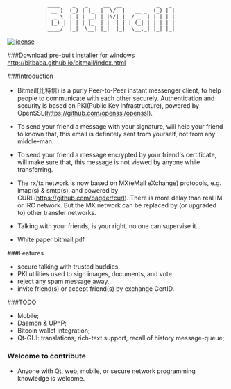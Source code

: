                 ____    _   _     __  __           _   _ 
                | __ )  (_) | |_  |  \/  |   __ _  (_) | |
                |  _ \  | | | __| | |\/| |  / _` | | | | |
                | |_) | | | | |_  | |  | | | (_| | | | | |
                |____/  |_|  \__| |_|  |_|  \__,_| |_| |_|

                
                

[![license](https://img.shields.io/badge/license-BSD-green.svg?style=flat)](https://github.com/imharrywu/bitmail/edit/master/LICENSE)

###Download pre-built installer for windows
http://bitbaba.github.io/bitmail/index.html

###Introduction
- Bitmail(比特信) is a purly Peer-to-Peer instant messenger client, to help people to communicate with each other securely. Authentication and security is based on PKI(Public Key Infrastructure), powered by OpenSSL(https://github.com/openssl/openssl). 

- To send your friend a message with your signature, will help your friend to known that, this email is definitely sent from yourself, not from any middle-man.

- To send your friend a message encrypted by your friend's certificate, will make sure that, this message is not viewed by anyone while transferring.

- The rx/tx network is now based on MX(eMail eXchange) protocols, e.g. imap(s) & smtp(s), and powered by CURL(https://github.com/bagder/curl). There is more delay than real IM or IRC network. But the MX network can be replaced by (or upgraded to) other transfer networks. 

- Talking with your friends, is your right. no one can supervise it.

- White paper bitmail.pdf 
    
###Features
- secure talking with trusted buddies.
- PKI utilities used to sign images, documents, and vote.
- reject any spam message away.
- invite friend(s) or accept friend(s) by exchange CertID.

###TODO
- Mobile;
- Daemon & UPnP;
- Bitcoin wallet integration;
- Qt-GUI: translations, rich-text support, recall of history message-queue;


### Welcome to contribute
- Anyone with Qt, web, mobile, or secure network programming knowledge is welcome.
                           

